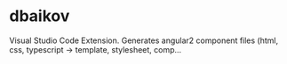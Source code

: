 # dbaikov
Visual Studio Code Extension. Generates angular2 component files (html, css, typescript -> template, stylesheet, comp…
